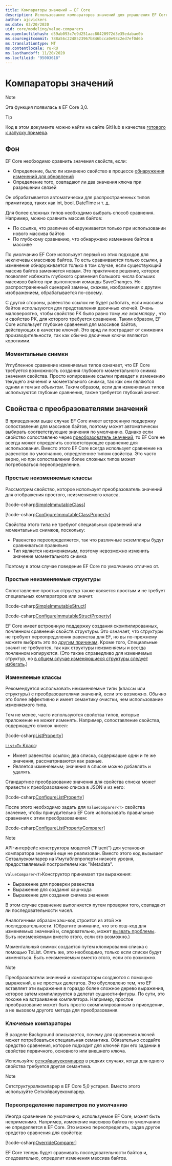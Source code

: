 ```yaml
---
title: Компараторы значений — EF Core
description: Использование компараторов значений для управления EF Core сравнения значений свойств
author: ajcvickers
ms.date: 03/20/2020
uid: core/modeling/value-comparers
ms.openlocfilehash: d59ab093c7e9d251aac80420972d3e35edabae0b
ms.sourcegitcommit: 788a56c2248523967b846bcca0e98c2ed7ef0d6b
ms.translationtype: MT
ms.contentlocale: ru-RU
ms.lasthandoff: 11/20/2020
ms.locfileid: "95003618"
---
```

# <a name="value-comparers"></a>Компараторы значений

> [!NOTE]  
> Эта функция появилась в EF Core 3,0.

> [!TIP]  
> Код в этом документе можно найти на сайте GitHub в качестве [готового к запуску примера](https://github.com/dotnet/EntityFramework.Docs/tree/master/samples/core/Modeling/ValueConversions/).

## <a name="background"></a>Фон

EF Core необходимо сравнить значения свойств, если:

* Определение, было ли изменено свойство в процессе [обнаружения изменений для обновлений](xref:core/saving/basic)
* Определение того, совпадают ли два значения ключа при разрешении связей

Он обрабатывается автоматически для распространенных типов примитивов, таких как int, bool, DateTime и т. д.

Для более сложных типов необходимо выбрать способ сравнения.
Например, можно сравнить массив байтов:

* По ссылке, что различие обнаруживается только при использовании нового массива байтов
* По глубокому сравнению, что обнаружено изменение байтов в массиве

По умолчанию EF Core использует первый из этих подходов для неключевых массивов байтов.
То есть сравниваются только ссылки, а изменение обнаруживается только в том случае, если существующий массив байтов заменяется новым.
Это практичное решение, которое позволяет избежать глубокого сравнения большого числа больших массивов байтов при выполнении команды SaveChanges.
Но распространенный сценарий замены, скажем, изображения с другим изображением, обрабатывается по-своему.

С другой стороны, равенство ссылок не будет работать, если массивы байтов используются для представления двоичных ключей.
Очень маловероятно, чтобы свойство FK было равно тому _же экземпляру_ , что и свойство PK, для которого требуется сравнение.
Таким образом, EF Core использует глубокие сравнения для массивов байтов, действующих в качестве ключей.
Это вряд ли пострадает от снижения производительности, так как обычно двоичные ключи являются короткими.

### <a name="snapshots"></a>Моментальные снимки

Углубленное сравнение изменяемых типов означает, что EF Core требуется возможность создания глубокого моментального снимка значения свойства.
Просто копирование ссылки приведет к изменению текущего значения и моментального снимка, так как они являются одним и тем _же объектом_.
Таким образом, если для изменяемых типов используются глубокие сравнения, также требуется глубокий значит.

## <a name="properties-with-value-converters"></a>Свойства с преобразователями значений

В приведенном выше случае EF Core имеет встроенную поддержку сопоставления для массивов байтов, поэтому может автоматически выбирать соответствующие значения по умолчанию.
Однако если свойство сопоставлено через [преобразователь значений](xref:core/modeling/value-conversions), то EF Core не всегда может определить соответствующее сравнение для использования.
Вместо этого EF Core всегда использует сравнение на равенство по умолчанию, определенное типом свойства.
Это часто верно, но при сопоставлении более сложных типов может потребоваться переопределение.

### <a name="simple-immutable-classes"></a>Простые неизменяемые классы

Рассмотрим свойство, которое использует преобразователь значений для отображения простого, неизменяемого класса.

[!code-csharp[SimpleImmutableClass](../../../samples/core/Modeling/ValueConversions/MappingImmutableClassProperty.cs?name=SimpleImmutableClass)]

[!code-csharp[ConfigureImmutableClassProperty](../../../samples/core/Modeling/ValueConversions/MappingImmutableClassProperty.cs?name=ConfigureImmutableClassProperty)]

Свойства этого типа не требуют специальных сравнений или моментальных снимков, поскольку:

* Равенство переопределяется, так что различные экземпляры будут сравниваться правильно
* Тип является неизменяемым, поэтому невозможно изменить значение моментального снимка

Поэтому в этом случае поведение EF Core по умолчанию отлично от.

### <a name="simple-immutable-structs"></a>Простые неизменяемые структуры

Сопоставление простых структур также является простым и не требует специальных компараторов или значит.

[!code-csharp[SimpleImmutableStruct](../../../samples/core/Modeling/ValueConversions/MappingImmutableStructProperty.cs?name=SimpleImmutableStruct)]

[!code-csharp[ConfigureImmutableStructProperty](../../../samples/core/Modeling/ValueConversions/MappingImmutableStructProperty.cs?name=ConfigureImmutableStructProperty)]

EF Core имеет встроенную поддержку создания скомпилированных, почленном сравнений свойств структуры.
Это означает, что структуры не требуют переопределения равенства для EF, но вы по-прежнему можете выбрать это по [другим причинам](/dotnet/csharp/programming-guide/statements-expressions-operators/how-to-define-value-equality-for-a-type).
Кроме того, Специальные значит не требуются, так как структуры неизменяемы и всегда почленном копируются.
(Это также справедливо для изменяемых структур, но [в общем случае изменяющиеся структуры следует избегать](/dotnet/csharp/write-safe-efficient-code).)

### <a name="mutable-classes"></a>Изменяемые классы

Рекомендуется использовать неизменяемые типы (классы или структуры) с преобразователями значений, если это возможно.
Обычно это более эффективно и имеет семантику очистки, чем использование изменяемого типа.

Тем не менее, часто используются свойства типов, которые приложение не может изменять.
Например, сопоставление свойства, содержащего список чисел:

[!code-csharp[ListProperty](../../../samples/core/Modeling/ValueConversions/MappingListProperty.cs?name=ListProperty)]

[ `List<T>` Класс](/dotnet/api/system.collections.generic.list-1):

* Имеет равенство ссылок; два списка, содержащие одни и те же значения, рассматриваются как разные.
* Является изменяемым; значения в списке можно добавлять и удалять.

Стандартное преобразование значения для свойства списка может привести к преобразованию списка в JSON и из него:

[!code-csharp[ConfigureListProperty](../../../samples/core/Modeling/ValueConversions/MappingListProperty.cs?name=ConfigureListProperty)]

После этого необходимо задать для `ValueComparer<T>` свойства значение, чтобы принудительно EF Core использовать правильные сравнения с этим преобразованием:

[!code-csharp[ConfigureListPropertyComparer](../../../samples/core/Modeling/ValueConversions/MappingListProperty.cs?name=ConfigureListPropertyComparer)]

> [!NOTE]  
> API-интерфейс конструктора моделей ("Fluent") для установки компаратора значений еще не реализован.
> Вместо этого код вызывает Сетвалуекомпарер на Имутаблепроперти низкого уровня, предоставляемый построителем как "Metadata".

`ValueComparer<T>`Конструктор принимает три выражения:

* Выражение для проверки равенства
* Выражение для создания хэш-кода
* Выражение для создания снимка значения  

В этом случае сравнение выполняется путем проверки того, совпадают ли последовательности чисел.

Аналогичным образом хэш-код строится из этой же последовательности.
(Обратите внимание, что это хэш-код для изменяемых значений и, следовательно, может [вызвать проблемы](https://ericlippert.com/2011/02/28/guidelines-and-rules-for-gethashcode/).
Быть неизменяемым вместо этого, если это возможно.)

Моментальный снимок создается путем клонирования списка с помощью ToList.
Опять же, это необходимо, только если списки будут изменяться.
Быть неизменяемым вместо этого, если это возможно.

> [!NOTE]  
> Преобразователи значений и компараторы создаются с помощью выражений, а не простых делегатов.
> Это обусловлено тем, что EF вставляет эти выражения в гораздо более сложное дерево выражения, которое затем компилируется в делегат сущности-фигуры.
> По сути, это похоже на встраивание компилятора.
> Например, простое преобразование может быть просто скомпилированным в приведении, а не вызовом другого метода для преобразования.

### <a name="key-comparers"></a>Ключевые компараторы

В разделе Background описывается, почему для сравнения ключей может потребоваться специальная семантика.
Обязательно создайте средство сравнения, которое подходит для ключей при его задании в свойстве первичного, основного или внешнего ключа.

Используйте [сеткэйвалуекомпарер](/dotnet/api/microsoft.entityframeworkcore.mutablepropertyextensions.setkeyvaluecomparer) в редких случаях, когда для одного свойства требуется другая семантика.

> [!NOTE]  
> Сетструктуралкомпарер в EF Core 5,0 устарел.
> Вместо этого используйте Сеткэйвалуекомпарер.

### <a name="overriding-defaults"></a>Переопределение параметров по умолчанию

Иногда сравнение по умолчанию, используемое EF Core, может быть неприменимо.
Например, изменение массивов байтов по умолчанию не определяется в EF Core.
Это можно переопределить, задав другое средство сравнения для свойства:

[!code-csharp[OverrideComparer](../../../samples/core/Modeling/ValueConversions/OverridingByteArrayComparisons.cs?name=OverrideComparer)]

EF Core теперь будет сравнивать последовательности байтов и, следовательно, определит изменения массива байтов.
